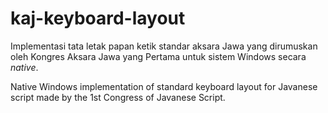 # kaj-keyboard-layout
Implementasi tata letak papan ketik standar aksara Jawa yang dirumuskan oleh Kongres Aksara Jawa yang Pertama untuk sistem Windows secara _native_.

Native Windows implementation of standard keyboard layout for Javanese script made by the 1st Congress of Javanese Script.
